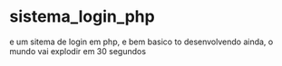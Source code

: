 # sistema_login_php
e um sitema de login em php, e bem basico to desenvolvendo ainda, o mundo vai explodir em 30 segundos
